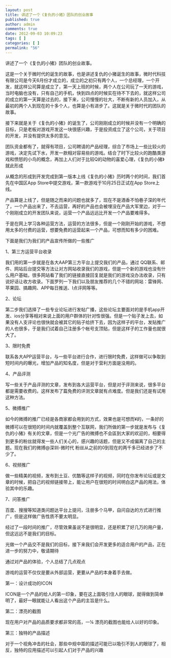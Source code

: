 ```yaml
---
layout: post
title: 讲述了一个《复仇的小猪》团队的创业故事
published: true
author: admin
comments: true
date: 2012-09-03 10:09:23
tags: [ ]
categories: [ ]
permalink: "56"
---
```

 

讲述了一个《复仇的小猪》团队的创业故事。

这是一个关于微时代的诞生的故事，也是讲述复仇的小猪诞生的故事，微时代科技有限公司是今天6月份才成立的，成立的之初只有两个人，一个总经理，一个开发，就这样公司算是成立了，第一天上班的时候，两个人在公司玩了一天的游戏，当时电脑也没有，只有自己的手机，快到四点的时候实在待不下去的，就这样公司的成立的第一天算是过去的，接下来，公司慢慢的壮大，不断有新的人员加入，从最初的两个人到现在的十多个人，也算是小有进步了。这就是关于微时代的团队的故事。

接下来就是关于《复仇的小猪》的诞生了，公司刚刚成立的时候并没有一个明确的目标，只是老板对游戏开发这一块很感兴趣，于是投资成立了这个公司，关于项目的开发，并没有提供太多的意见。

团队资金都有了，就得有项目，公司聘请的产品经理，综合了市场上一些比较火的游戏，决定先试下水，开发一款相对容易些的游戏。结合了时下比较火的跑酷类游戏和愤怒的小鸟的概念，再加上人们对于比较Q的动物的喜爱心理，《复仇的小猪》就此形成

从概念的形成到开发完成到第一版本上线《复仇的小猪》历时两个的时间，我们首先在中国区App Store中提交游戏，第一款游戏于10月25日正试在App Store上线。

产品算是上线了，但是随之而来的问题也就多了，现在不是酒香不怕巷子深的年代了，一个产品出来了，不去运营，再好的产品也会被埋没在产品大军里边，对于一个刚刚成立的开发团队来说，运营一个产品远远比开发一个产品要难得多。

于是在网上学习各种运营方法，运营的方法很多，但是一个刚刚开始的游戏，不想用太多的付费的运营，想要免费的运营起来一个产品，可想而知有多少的困难。

下面是我们为我们的产品宣传所做的一些推广

1、第三方运营平台收录

我们用的第一步就是在各大AAP第三方平台上提交我们的产品，通过 QQ联系、邮件、网站后台提交等方法让对方网站收录我们的游戏，但是一个新的游戏也没有什么用户基础，很多网站看了我们的链接直接回复就是我们的游戏没办法收录，只有说好话让收方收录。下面罗列一下我们以及朋友推荐的几个不错的网站：雷锋网、苹果园、搞趣网、APP每日推送、I点评网等等。

2、论坛

第二步我们选择了一些专业论坛进行发帖广播，这些论坛主要面对的是手机app开发、ios分享等相对来说上面的用户群体的针对性很强。但是一个贴子发上去，如果没有人支评论也很快就会被其它的贴子给挤下去，因为这样子的平台，发贴推广的人也很多，于是我们试着自己注册多个帐号支顶贴，但是这样子的工作量也就很大了。

3、限时免费

联系各大APP运营平台，与一些平台进行合作，进行限时免费，这样做可以争取到短时间内的曝光，增加产品的知名度，但是对于营利方面是没用的。

4、产品评测

写一些关于产品评测的文章，发布到各大运营平台，但是对于评测来说，很多平台都是需要收费的。这样发布了篇免费的评测文章就有点难度。但是我们还是有试用这种方法。

5、微搏推广

如今的微搏的推广已经是各商家都会用到的方式，效果也是可想而¥的，一条好的微搏可以在很短的时间内就覆盖到整个互联网，我们所做的第一步就是发布与《复仇的小猪》有关的文章，但是一个光广告的微搏也不会區到大家的欢迎的，相要得到更多的粉丝就得发一些人们关心的，感兴趣的话题，但是又不成偏离了自己的主题。现在我们的微搏@深圳-微时代 粉丝从之前的0到现在的两千多已经进步了不少了。

6、视频推广

做一些精美的视频，发布到土豆、优酷等这样子的视频，同时在你发布论坛或是文章的时候，把自己的视频链接带上，能让用户在很短的时间明白这产品的用法，体验其中的乐趣。

7、问答推广

百度、搜搜等知道类问题达平台上提问，注册多个马甲，自问自达的方式进行推广，但是这样做广告性质不要太明显。

经过了一段时间的推广，尽管效果虽说不是很明显，还是积累了好几万的用户量，但这远远不是我们的目标。

光做一个产品交不是我们的目标，接下来我们会开发更多的适合用户的产品，正在进一步的努力中，敬请期待

通过对产品的体验，个人总结了几点观点

游戏的运营不仅仅是要从外部运营，更要从产品的本身着手去做。

第一：设计成功的ICON

ICON是一个产品的给人的第一印象，要在这上面吸引住人的眼球，就得做到简单明了，最好一眼就能让人看出这个产品的主旨是什么。

第二：漂亮的截图

现在用户对产品的品质要求都非常的高，一¼ 漂亮的截图也能给人以好的印象。

第三：独特的产品描述

对于一个视角冲击的社会，那些中规中距的描述可能已以吸引不到人的眼球了，相反，独特的应用描述可以引起人们对于产品的兴趣